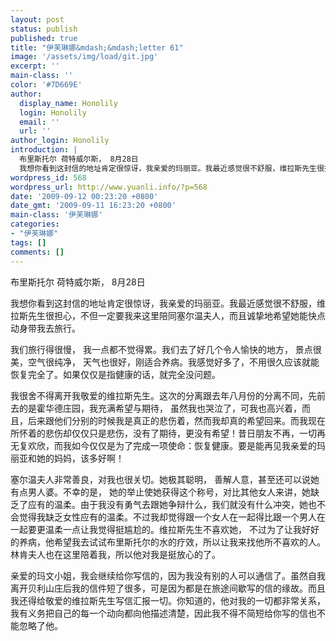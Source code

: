 ```yaml
---
layout: post
status: publish
published: true
title: "伊芙琳娜&mdash;&mdash;letter 61"
image: '/assets/img/load/git.jpg'
excerpt: ''
main-class: ''
color: '#7D669E'
author:
  display_name: Honolily
  login: Honolily
  email: ''
  url: ''
author_login: Honolily
introduction: |
  布里斯托尔 荷特威尔斯， 8月28日
  我想你看到这封信的地址肯定很惊讶，我亲爱的玛丽亚。我最近感觉很不舒服，维拉斯先生很担心，不但一定要我来这里陪同塞尔温夫人，而且诚挚地希望她能快点动身带我去旅行。
wordpress_id: 568
wordpress_url: http://www.yuanli.info/?p=568
date: '2009-09-12 00:23:20 +0800'
date_gmt: '2009-09-11 16:23:20 +0800'
main-class: '伊芙琳娜'
categories:
- "伊芙琳娜"
tags: []
comments: []
---
```

布里斯托尔 荷特威尔斯， 8月28日

我想你看到这封信的地址肯定很惊讶，我亲爱的玛丽亚。我最近感觉很不舒服，维拉斯先生很担心，不但一定要我来这里陪同塞尔温夫人，而且诚挚地希望她能快点动身带我去旅行。

我们旅行得很慢， 我一点都不觉得累。我们去了好几个令人愉快的地方， 景点很美，空气很纯净， 天气也很好，刚适合养病。我感觉好多了，不用很久应该就能恢复完全了。如果仅仅是指健康的话，就完全没问题。

我很舍不得离开我敬爱的维拉斯先生。这次的分离跟去年八月份的分离不同，先前去的是霍华德庄园，我充满希望与期待， 虽然我也哭泣了，可我也高兴着，而且，后来跟他们分别的时候我是真正的悲伤着，然而我却真的希望回来。而我现在所怀着的悲伤却仅仅只是悲伤，没有了期待，更没有希望！昔日朋友不再，一切再无复欢欣，而我如今仅仅是为了完成一项使命：恢复健康。要是能再见我亲爱的玛丽亚和她的妈妈，该多好啊！

塞尔温夫人非常善良，对我也很关切。她极其聪明， 善解人意，甚至还可以说她有点男人婆。不幸的是， 她的举止使她获得这个称号，对比其他女人来讲，她缺乏了应有的温柔。由于我没有勇气去跟她争辩什么，我们就没有什么冲突，她也不会觉得我缺乏女性应有的温柔。不过我却觉得跟一个女人在一起得比跟一个男人在一起要更温柔一点让我觉得挺尴尬的。维拉斯先生不喜欢她， 不过为了让我好好的养病，他希望我去试试布里斯托尔的水的疗效，所以让我来找他所不喜欢的人。 林肯夫人也在这里陪着我，所以他对我是挺放心的了。

亲爱的玛文小姐，我会继续给你写信的，因为我没有别的人可以通信了。虽然自我离开贝利山庄后我的信件短了很多，可是因为都是在旅途间歇写的信的缘故。而且我还得给敬爱的维拉斯先生写信汇报一切。你知道的，他对我的一切都非常关系，我有义务把自己的每一个动向都向他描述清楚，因此我不得不简短给你写的信也不能忽略了他。

